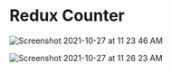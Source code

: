 # Redux Counter

![Screenshot 2021-10-27 at 11 23 46 AM](https://user-images.githubusercontent.com/65220903/139008295-e2cae397-e9cb-4b30-8807-133875ffb786.png)

![Screenshot 2021-10-27 at 11 26 23 AM](https://user-images.githubusercontent.com/65220903/139008305-f8251f8d-9507-48a7-b41d-37c50900ef5c.png)

